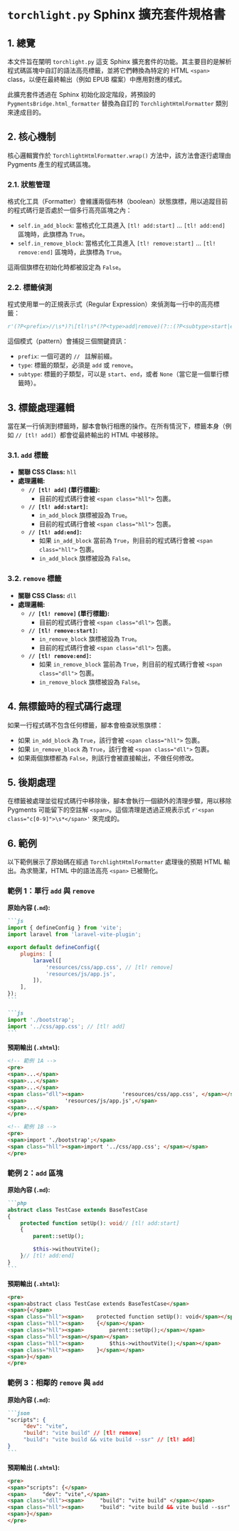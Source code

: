 # `torchlight.py` Sphinx 擴充套件規格書

## 1. 總覽

本文件旨在闡明 `torchlight.py` 這支 Sphinx 擴充套件的功能。其主要目的是解析程式碼區塊中自訂的語法高亮標籤，並將它們轉換為特定的 HTML `<span>` class，以便在最終輸出（例如 EPUB 檔案）中應用對應的樣式。

此擴充套件透過在 Sphinx 初始化設定階段，將預設的 `PygmentsBridge.html_formatter` 替換為自訂的 `TorchlightHtmlFormatter` 類別來達成目的。

## 2. 核心機制

核心邏輯實作於 `TorchlightHtmlFormatter.wrap()` 方法中，該方法會逐行處理由 Pygments 產生的程式碼區塊。

### 2.1. 狀態管理

格式化工具（Formatter）會維護兩個布林（boolean）狀態旗標，用以追蹤目前的程式碼行是否處於一個多行高亮區塊之內：

- `self.in_add_block`: 當格式化工具進入 `[tl! add:start]` ... `[tl! add:end]` 區塊時，此旗標為 `True`。
- `self.in_remove_block`: 當格式化工具進入 `[tl! remove:start]` ... `[tl! remove:end]` 區塊時，此旗標為 `True`。

這兩個旗標在初始化時都被設定為 `False`。

### 2.2. 標籤偵測

程式使用單一的正規表示式（Regular Expression）來偵測每一行中的高亮標籤：

```python
r'(?P<prefix>//\s*)?\[tl!\s*(?P<type>add|remove)(?::(?P<subtype>start|end))?\]'
```

這個模式（pattern）會捕捉三個關鍵資訊：

- `prefix`: 一個可選的 `// ` 註解前綴。
- `type`: 標籤的類型，必須是 `add` 或 `remove`。
- `subtype`: 標籤的子類型，可以是 `start`、`end`，或者 `None`（當它是一個單行標籤時）。

## 3. 標籤處理邏輯

當在某一行偵測到標籤時，腳本會執行相應的操作。在所有情況下，標籤本身（例如 `// [tl! add]`）都會從最終輸出的 HTML 中被移除。

### 3.1. `add` 標籤

- **關聯 CSS Class:** `hll`
- **處理邏輯:**
    - **`// [tl! add]` (單行標籤):**
        - 目前的程式碼行會被 `<span class="hll">` 包裹。
    - **`// [tl! add:start]`:**
        - `in_add_block` 旗標被設為 `True`。
        - 目前的程式碼行會被 `<span class="hll">` 包裹。
    - **`// [tl! add:end]`:**
        - 如果 `in_add_block` 當前為 `True`，則目前的程式碼行會被 `<span class="hll">` 包裹。
        - `in_add_block` 旗標被設為 `False`。

### 3.2. `remove` 標籤

- **關聯 CSS Class:** `dll`
- **處理邏輯:**
    - **`// [tl! remove]` (單行標籤):**
        - 目前的程式碼行會被 `<span class="dll">` 包裹。
    - **`// [tl! remove:start]`:**
        - `in_remove_block` 旗標被設為 `True`。
        - 目前的程式碼行會被 `<span class="dll">` 包裹。
    - **`// [tl! remove:end]`:**
        - 如果 `in_remove_block` 當前為 `True`，則目前的程式碼行會被 `<span class="dll">` 包裹。
        - `in_remove_block` 旗標被設為 `False`。

## 4. 無標籤時的程式碼行處理

如果一行程式碼不包含任何標籤，腳本會檢查狀態旗標：

- 如果 `in_add_block` 為 `True`，該行會被 `<span class="hll">` 包裹。
- 如果 `in_remove_block` 為 `True`，該行會被 `<span class="dll">` 包裹。
- 如果兩個旗標都為 `False`，則該行會被直接輸出，不做任何修改。

## 5. 後期處理

在標籤被處理並從程式碼行中移除後，腳本會執行一個額外的清理步驟，用以移除 Pygments 可能留下的空註解 `<span>`。這個清理是透過正規表示式 `r'<span class="c[0-9]">\s*</span>'` 來完成的。

## 6. 範例

以下範例展示了原始碼在經過 `TorchlightHtmlFormatter` 處理後的預期 HTML 輸出。為求簡潔，HTML 中的語法高亮 `<span>` 已被簡化。

### 範例 1：單行 `add` 與 `remove`

**原始內容 (`.md`):**

````markdown
```js
import { defineConfig } from 'vite';
import laravel from 'laravel-vite-plugin';

export default defineConfig({
    plugins: [
        laravel([
            'resources/css/app.css', // [tl! remove]
            'resources/js/app.js',
        ]),
    ],
});
```

```js
import './bootstrap';
import '../css/app.css'; // [tl! add]
```
````

**預期輸出 (`.xhtml`):**

```html
<!-- 範例 1A -->
<pre>
<span>...</span>
<span>...</span>
<span>...</span>
<span class="dll"><span>            'resources/css/app.css', </span></span>
<span>            'resources/js/app.js',</span>
<span>...</span>
</pre>

<!-- 範例 1B -->
<pre>
<span>import './bootstrap';</span>
<span class="hll"><span>import '../css/app.css'; </span></span>
</pre>
```

### 範例 2：`add` 區塊

**原始內容 (`.md`):**

````markdown
```php
abstract class TestCase extends BaseTestCase
{
    protected function setUp(): void// [tl! add:start]
    {
        parent::setUp();

        $this->withoutVite();
    }// [tl! add:end]
}
```
````

**預期輸出 (`.xhtml`):**

```html
<pre>
<span>abstract class TestCase extends BaseTestCase</span>
<span>{</span>
<span class="hll"><span>    protected function setUp(): void</span></span>
<span class="hll"><span>    {</span></span>
<span class="hll"><span>        parent::setUp();</span></span>
<span class="hll"><span></span></span>
<span class="hll"><span>        $this->withoutVite();</span></span>
<span class="hll"><span>    }</span></span>
<span>}</span>
</pre>
```

### 範例 3：相鄰的 `remove` 與 `add`

**原始內容 (`.md`):**

````markdown
```json
"scripts": {
     "dev": "vite",
     "build": "vite build" // [tl! remove]
     "build": "vite build && vite build --ssr" // [tl! add]
}
```
````

**預期輸出 (`.xhtml`):**

```html
<pre>
<span>"scripts": {</span>
<span>     "dev": "vite",</span>
<span class="dll"><span>     "build": "vite build" </span></span>
<span class="hll"><span>     "build": "vite build && vite build --ssr" </span></span>
<span>}</span>
</pre>
```
